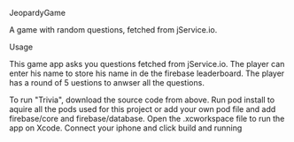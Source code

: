 JeopardyGame

A game with random questions, fetched from jService.io.

Usage

This game app asks you questions fetched from jService.io. The player can enter his name to store his name in de the firebase leaderboard. The player has a round of 5 uestions to anwser all the questions.

To run "Trivia", download the source code from above. Run pod install to aquire all the pods used for this project or add your own pod file and add firebase/core and firebase/database. Open the .xcworkspace file to run the app on Xcode.
Connect your iphone and click build and running
